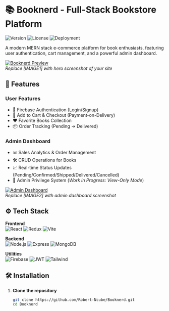 # 📚 Booknerd - Full-Stack Bookstore Platform

![Version](https://img.shields.io/badge/version-1.0.0-blue) 
![License](https://img.shields.io/badge/license-ISC-green) 
![Deployment](https://img.shields.io/badge/deployed%20on-Vercel-black)

A modern MERN stack e-commerce platform for book enthusiasts, featuring user authentication, cart management, and a powerful admin dashboard.

[![Booknerd Preview]([https://github.com/Robert-Ncube/Booknerd/blob/main/client/src/assets/github-cover.png])](https://booknerdstore.vercel.app)  
*Replace [IMAGE1] with hero screenshot of your site*

## 🚀 Features

### User Features
- 🔐 Firebase Authentication (Login/Signup)
- 🛒 Add to Cart & Checkout (Payment-on-Delivery)
- ❤️ Favorite Books Collection
- 📦 Order Tracking (Pending → Delivered)

### Admin Dashboard
- 📊 Sales Analytics & Order Management
- 🛠️ CRUD Operations for Books
- 📈 Real-time Status Updates (Pending/Confirmed/Shipped/Delivered/Cancelled)
- 👥 Admin Privilege System (*Work in Progress: View-Only Mode*)

[![Admin Dashboard]([IMAGE2])](https://booknerdstore.vercel.app)  
*Replace [IMAGE2] with admin dashboard screenshot*

## ⚙️ Tech Stack

**Frontend**  
![React](https://img.shields.io/badge/React-19.0-61DAFB?logo=react) 
![Redux](https://img.shields.io/badge/Redux_Toolkit-2.5-764ABC?logo=redux) 
![Vite](https://img.shields.io/badge/Vite-6.1-646CFF?logo=vite)

**Backend**  
![Node.js](https://img.shields.io/badge/Node.js-20.0-339933?logo=node.js) 
![Express](https://img.shields.io/badge/Express-4.21-000000?logo=express) 
![MongoDB](https://img.shields.io/badge/MongoDB-8.10-47A248?logo=mongodb)

**Utilities**  
![Firebase](https://img.shields.io/badge/Firebase-11.3-FFCA28?logo=firebase) 
![JWT](https://img.shields.io/badge/JWT-9.0-000000?logo=jsonwebtokens) 
![Tailwind](https://img.shields.io/badge/Tailwind-3.4-06B6D4?logo=tailwindcss)

## 🛠️ Installation

1. **Clone the repository**
   ```bash
   git clone https://github.com/Robert-Ncube/Booknerd.git
   cd Booknerd
